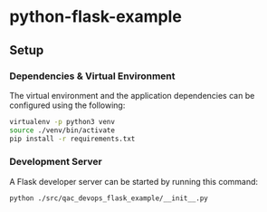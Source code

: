 # python-flask-example
## Setup
### Dependencies & Virtual Environment
The virtual environment and the application dependencies can be configured using the following:
```bash
virtualenv -p python3 venv
source ./venv/bin/activate
pip install -r requirements.txt
```

### Development Server
A Flask developer server can be started by running this command:
```bash
python ./src/qac_devops_flask_example/__init__.py
```

